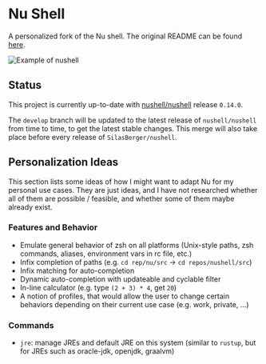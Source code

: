 # Nu Shell

A personalized fork of the Nu shell. The original README can be found [here](README_origin.md).

![Example of nushell](images/nushell-autocomplete.gif "Example of nushell")

## Status
This project is currently up-to-date with [nushell/nushell](https://github.com/nushell/nushell) release `0.14.0`.

The `develop` branch will be updated to the latest release of `nushell/nushell` from time to time, to get the latest stable changes. This merge will also take place before every release of `SilasBerger/nushell`.

## Personalization Ideas
This section lists some ideas of how I might want to adapt Nu for my personal use cases. They are just ideas, and I have not researched whether all of them are possible / feasible, and whether some of them maybe already exist.

### Features and Behavior
- Emulate general behavior of zsh on all platforms (Unix-style paths, zsh commands, aliases, environment vars in rc file, etc.)
- Infix completion of paths (e.g. `cd rep/nu/src` -> `cd repos/nushell/src`)
- Infix matching for auto-completion
- Dynamic auto-completion with updateable and cyclable filter
- In-line calculator (e.g. type `(2 + 3) * 4`, get `20`)
- A notion of profiles, that would allow the user to change certain behaviors depending on their current use case (e.g. work, private, ...)

### Commands
- `jre`: manage JREs and default JRE on this system (similar to `rustup`, but for JREs such as oracle-jdk, openjdk, graalvm)
